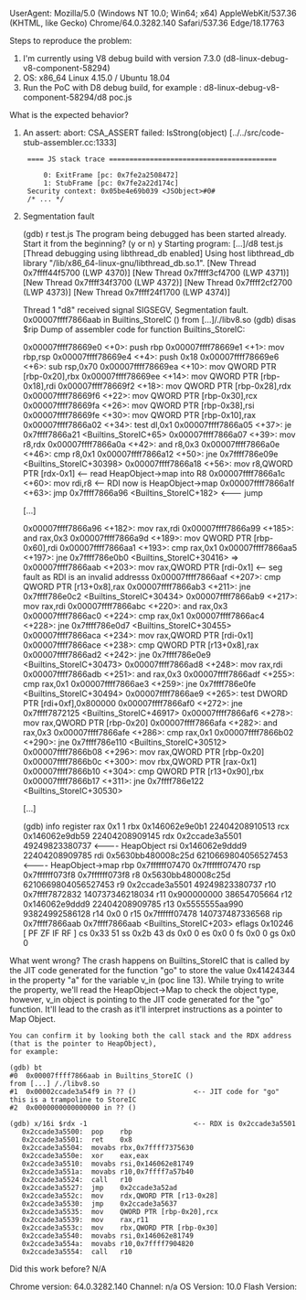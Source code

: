 UserAgent: Mozilla/5.0 (Windows NT 10.0; Win64; x64) AppleWebKit/537.36 (KHTML, like Gecko) Chrome/64.0.3282.140 Safari/537.36 Edge/18.17763

Steps to reproduce the problem:
1. I'm currently using V8 debug build with version 7.3.0 (d8-linux-debug-v8-component-58294)
2. OS: x86_64 Linux 4.15.0 / Ubuntu 18.04 
3. Run the PoC with D8 debug build, for example : d8-linux-debug-v8-component-58294/d8 poc.js

What is the expected behavior?

1. An assert:
	abort: CSA_ASSERT failed: IsStrong(object) [../../src/code-stub-assembler.cc:1333]

		==== JS stack trace =========================================

		    0: ExitFrame [pc: 0x7fe2a2508472]
		    1: StubFrame [pc: 0x7fe2a22d174c]
		Security context: 0x05be4e69b039 <JSObject>#0#
		/* ... */

2. Segmentation fault

	(gdb) r test.js
	The program being debugged has been started already.
	Start it from the beginning? (y or n) y
	Starting program: [...]/d8 test.js
	[Thread debugging using libthread_db enabled]
	Using host libthread_db library "/lib/x86_64-linux-gnu/libthread_db.so.1".
	[New Thread 0x7ffff44f5700 (LWP 4370)]
	[New Thread 0x7ffff3cf4700 (LWP 4371)]
	[New Thread 0x7ffff34f3700 (LWP 4372)]
	[New Thread 0x7ffff2cf2700 (LWP 4373)]
	[New Thread 0x7ffff24f1700 (LWP 4374)]

	Thread 1 "d8" received signal SIGSEGV, Segmentation fault.
	0x00007ffff7866aab in Builtins_StoreIC ()
	   from [...]/./libv8.so
	(gdb) disas $rip
	Dump of assembler code for function Builtins_StoreIC:

   0x00007ffff78669e0 <+0>:	push   rbp
   0x00007ffff78669e1 <+1>:	mov    rbp,rsp
   0x00007ffff78669e4 <+4>:	push   0x18
   0x00007ffff78669e6 <+6>:	sub    rsp,0x70
   0x00007ffff78669ea <+10>:	mov    QWORD PTR [rbp-0x20],rbx
   0x00007ffff78669ee <+14>:	mov    QWORD PTR [rbp-0x18],rdi
   0x00007ffff78669f2 <+18>:	mov    QWORD PTR [rbp-0x28],rdx
   0x00007ffff78669f6 <+22>:	mov    QWORD PTR [rbp-0x30],rcx
   0x00007ffff78669fa <+26>:	mov    QWORD PTR [rbp-0x38],rsi
   0x00007ffff78669fe <+30>:	mov    QWORD PTR [rbp-0x10],rax
   0x00007ffff7866a02 <+34>:	test   dl,0x1
   0x00007ffff7866a05 <+37>:	je     0x7ffff7866a21 <Builtins_StoreIC+65>
   0x00007ffff7866a07 <+39>:	mov    r8,rdx
   0x00007ffff7866a0a <+42>:	and    r8,0x3
   0x00007ffff7866a0e <+46>:	cmp    r8,0x1
   0x00007ffff7866a12 <+50>:	jne    0x7ffff786e09e <Builtins_StoreIC+30398>
   0x00007ffff7866a18 <+56>:	mov    r8,QWORD PTR [rdx-0x1]   <-- read HeapObject->map into R8
   0x00007ffff7866a1c <+60>:	mov    rdi,r8                   <-- RDI now is HeapObject->map
   0x00007ffff7866a1f <+63>:	jmp    0x7ffff7866a96 <Builtins_StoreIC+182> <--- jump

   [...]

   0x00007ffff7866a96 <+182>:	mov    rax,rdi
   0x00007ffff7866a99 <+185>:	and    rax,0x3
   0x00007ffff7866a9d <+189>:	mov    QWORD PTR [rbp-0x60],rdi
   0x00007ffff7866aa1 <+193>:	cmp    rax,0x1
   0x00007ffff7866aa5 <+197>:	jne    0x7ffff786e0b0 <Builtins_StoreIC+30416>
=> 0x00007ffff7866aab <+203>:	mov    rax,QWORD PTR [rdi-0x1]        <-- seg fault as RDI is an invalid addresss
   0x00007ffff7866aaf <+207>:	cmp    QWORD PTR [r13+0x8],rax
   0x00007ffff7866ab3 <+211>:	jne    0x7ffff786e0c2 <Builtins_StoreIC+30434>
   0x00007ffff7866ab9 <+217>:	mov    rax,rdi
   0x00007ffff7866abc <+220>:	and    rax,0x3
   0x00007ffff7866ac0 <+224>:	cmp    rax,0x1
   0x00007ffff7866ac4 <+228>:	jne    0x7ffff786e0d7 <Builtins_StoreIC+30455>
   0x00007ffff7866aca <+234>:	mov    rax,QWORD PTR [rdi-0x1]
   0x00007ffff7866ace <+238>:	cmp    QWORD PTR [r13+0x8],rax
   0x00007ffff7866ad2 <+242>:	jne    0x7ffff786e0e9 <Builtins_StoreIC+30473>
   0x00007ffff7866ad8 <+248>:	mov    rax,rdi
   0x00007ffff7866adb <+251>:	and    rax,0x3
   0x00007ffff7866adf <+255>:	cmp    rax,0x1
   0x00007ffff7866ae3 <+259>:	jne    0x7ffff786e0fe <Builtins_StoreIC+30494>
   0x00007ffff7866ae9 <+265>:	test   DWORD PTR [rdi+0xf],0x800000
   0x00007ffff7866af0 <+272>:	jne    0x7ffff7872125 <Builtins_StoreIC+46917>
   0x00007ffff7866af6 <+278>:	mov    rax,QWORD PTR [rbp-0x20]
   0x00007ffff7866afa <+282>:	and    rax,0x3
   0x00007ffff7866afe <+286>:	cmp    rax,0x1
   0x00007ffff7866b02 <+290>:	jne    0x7ffff786e110 <Builtins_StoreIC+30512>
   0x00007ffff7866b08 <+296>:	mov    rax,QWORD PTR [rbp-0x20]
   0x00007ffff7866b0c <+300>:	mov    rbx,QWORD PTR [rax-0x1]
   0x00007ffff7866b10 <+304>:	cmp    QWORD PTR [r13+0x90],rbx
   0x00007ffff7866b17 <+311>:	jne    0x7ffff786e122 <Builtins_StoreIC+30530>

    [...]

	(gdb) info register
	rax            0x1	1
	rbx            0x146062e9e0b1	22404208910513
	rcx            0x146062e9db59	22404208909145
	rdx            0x2ccade3a5501	49249823380737            <---- HeapObject
	rsi            0x146062e9ddd9	22404208909785
	rdi            0x5630bb480008c25d	6210669804056527453   <---- HeapObject->map
	rbp            0x7ffffff07470	0x7ffffff07470
	rsp            0x7ffffff073f8	0x7ffffff073f8
	r8             0x5630bb480008c25d	6210669804056527453
	r9             0x2ccade3a5501	49249823380737
	r10            0x7ffff7872832	140737346218034
	r11            0x900000000	38654705664
	r12            0x146062e9ddd9	22404208909785
	r13            0x5555555aa990	93824992586128
	r14            0x0	0
	r15            0x7ffffff07478	140737487336568
	rip            0x7ffff7866aab	0x7ffff7866aab <Builtins_StoreIC+203>
	eflags         0x10246	[ PF ZF IF RF ]
	cs             0x33	51
	ss             0x2b	43
	ds             0x0	0
	es             0x0	0
	fs             0x0	0
	gs             0x0	0

What went wrong?
	The crash happens on Builtins_StoreIC that is called by the JIT code generated for the function "go" to store the 
	value 0x41424344 in the property "a" for the variable v_in (poc line 13). While trying to write the property, 
	we'll read the HeapObject->Map to check the object type, however, v_in object is pointing to the 
	JIT code generated for the "go" function. It'll lead to the crash as it'll interpret instructions as a pointer to Map Object.

	You can confirm it by looking both the call stack and the RDX address (that is the pointer to HeapObject), 
	for example:

	(gdb) bt
	#0  0x00007ffff7866aab in Builtins_StoreIC ()
	from [...] /./libv8.so
	#1  0x00002ccade3a54f9 in ?? ()              <-- JIT code for "go" this is a trampoline to StoreIC
	#2  0x0000000000000000 in ?? ()

	(gdb) x/16i $rdx -1                          <-- RDX is 0x2ccade3a5501
	   0x2ccade3a5500:	pop    rbp
	   0x2ccade3a5501:	ret    0x8
	   0x2ccade3a5504:	movabs rbx,0x7ffff7375630
	   0x2ccade3a550e:	xor    eax,eax
	   0x2ccade3a5510:	movabs rsi,0x146062e81749
	   0x2ccade3a551a:	movabs r10,0x7ffff7a57b40
	   0x2ccade3a5524:	call   r10
	   0x2ccade3a5527:	jmp    0x2ccade3a52ad
	   0x2ccade3a552c:	mov    rdx,QWORD PTR [r13-0x28]
	   0x2ccade3a5530:	jmp    0x2ccade3a5637
	   0x2ccade3a5535:	mov    QWORD PTR [rbp-0x20],rcx
	   0x2ccade3a5539:	mov    rax,r11
	   0x2ccade3a553c:	mov    rbx,QWORD PTR [rbp-0x30]
	   0x2ccade3a5540:	movabs rsi,0x146062e81749
	   0x2ccade3a554a:	movabs r10,0x7ffff7904820
	   0x2ccade3a5554:	call   r10

Did this work before? N/A 

Chrome version: 64.0.3282.140  Channel: n/a
OS Version: 10.0
Flash Version: